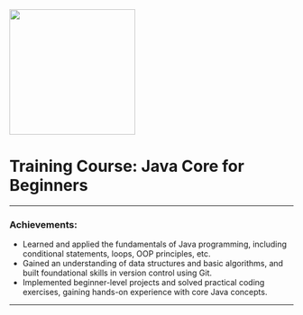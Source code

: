 <img src="https://javaops.ru/static/img/logo/javaops_30.png" width="223" alt=""/>

# Training Course: Java Core for Beginners

-------------------------------------------------------------

### Achievements:

- Learned and applied the fundamentals of Java programming, including
  conditional statements, loops, OOP principles, etc.
- Gained an understanding of data structures and basic algorithms, and built
  foundational skills in version control using Git.
- Implemented beginner-level projects and solved practical coding exercises,
  gaining hands-on experience with core Java concepts.

-------------------------------------------------------------